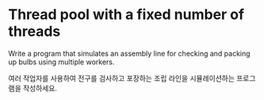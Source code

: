 # Thread pool with a fixed number of threads

Write a program that simulates an assembly line for checking and packing up bulbs using multiple workers.

여러 작업자를 사용하여 전구를 검사하고 포장하는 조립 라인을 시뮬레이션하는 프로그램을 작성하세요.

